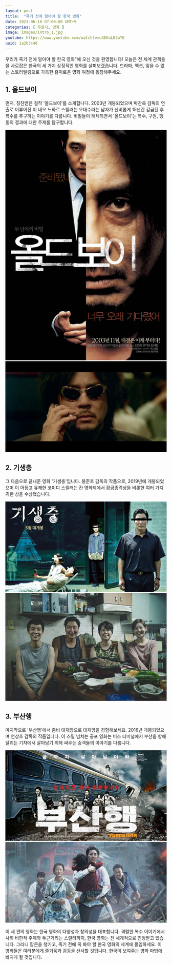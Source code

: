 ```yaml
---
layout: post
title:  "죽기 전에 알아야 할 한국 영화"
date: 2023-06-10 07:00:00 GMT+9
categories: [ 우알지, 영화 ]
image: images/intro_1.jpg
youtube: https://www.youtube.com/watch?v=uXEKuLB2wYE
uuid: 1a2b3c4d
---
```


우리가 죽기 전에 알아야 할 한국 영화"에 오신 것을 환영합니다! 오늘은 전 세계 관객들을 사로잡은 한국의 세 가지 상징적인 영화를 살펴보겠습니다. 드라마, 액션, 잊을 수 없는 스토리텔링으로 가득한 흥미로운 영화 여정에 동참해주세요.

## 1. 올드보이

먼저, 칭찬받은 걸작 '올드보이'를 소개합니다. 2003년 개봉되었으며 박찬욱 감독의 연출로 이루어진 이 네오 느와르 스릴러는 오대수라는 남자가 신비롭게 15년간 감금된 후 복수를 추구하는 이야기를 다룹니다. 비밀들이 해체되면서 '올드보이'는 복수, 구원, 행동의 결과에 대한 주제를 탐구합니다.

![1_1.webp](images/1_1.webp)
![1_2.jpg](images/1_2.jpg)

## 2. 기생충

그 다음으로 끝내준 영화 '기생충'입니다. 봉준호 감독의 작품으로, 2019년에 개봉되었으며 이 어둡고 유쾌한 코미디 스릴러는 칸 영화제에서 황금종려상을 비롯한 여러 가지 귀한 상을 수상했습니다.

![2_1.jpg](images/2_1.jpg)
![2_2.jpg](images/2_2.jpg)

## 3. 부산행

마지막으로 '부산행'에서 좀비 대재앙으로 대재앙을 경험해보세요. 2016년 개봉되었으며 연상호 감독의 작품입니다. 이 스릴 넘치는 공포 영화는 버스 터미널에서 부산을 향해 달리는 기차에서 살아남기 위해 싸우는 승객들의 이야기를 다룹니다.

![3_1.jpg](images/3_1.jpg)
![3_2.jpg](images/3_2.jpg)

이 세 편의 영화는 한국 영화의 다양성과 창의성을 대표합니다. 격렬한 복수 이야기에서 사회 비판적 주제와 두근거리는 스릴러까지, 한국 영화는 전 세계적으로 인정받고 있습니다. 그러니 팝콘을 챙기고, 죽기 전에 꼭 봐야 할 한국 영화의 세계에 몰입하세요. 이 영화들은 여러분에게 즐거움과 감동을 선사할 것입니다. 한국이 보여주는 영화 마법에 빠지게 될 것입니다.
